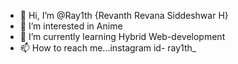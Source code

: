 - 👋 Hi, I’m @Ray1th {Revanth Revana Siddeshwar H}
- 👀 I’m interested in Anime
- 🌱 I’m currently learning Hybrid Web-development
- 📫 How to reach me...instagram id- ray1th_
<!---
Ray1th/Ray1th is a ✨ special ✨ repository because its `README.md` (this file) appears on your GitHub profile.
You can click the Preview link to take a look at your changes.
--->
